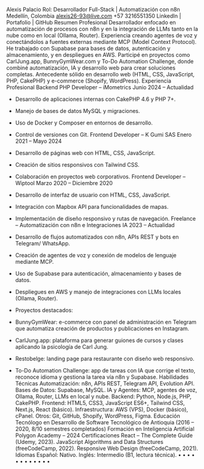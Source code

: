 Alexis Palacio
Rol: Desarrollador Full-Stack | Automatización con n8n
 Medellín, Colombia
 alexis26-93@live.com
 +57 3216551350
 LinkedIn | Portafolio | GitHub
Resumen Profesional
Desarrollador enfocado en automatización de procesos con n8n y en la
integración de LLMs tanto en la nube como en local (Ollama, Router).
Experiencia creando agentes de voz y conectándolos a fuentes externas
mediante MCP (Model Context Protocol).
He trabajado con Supabase para bases de datos, autenticación y
almacenamiento, y en despliegues en AWS.
Participé en proyectos como CarlJung.app, BunnyGymWear.com y To-Do
Automation Challenge, donde combiné automatización, IA y desarrollo web
para crear soluciones completas.
Antecedente sólido en desarrollo web (HTML, CSS, JavaScript, PHP, CakePHP) y
e-commerce (Shopify, WordPress).
Experiencia Profesional
Backend PHP Developer – iMometrics
Junio 2024 – Actualidad
- Desarrollo de aplicaciones internas con CakePHP 4.6 y PHP 7+.
- Manejo de bases de datos MySQL y migraciones.
- Uso de Docker y Composer en entornos de desarrollo.
- Control de versiones con Git.
Frontend Developer – K Gumi SAS
Enero 2021 – Mayo 2024
- Desarrollo de páginas web con HTML, CSS, JavaScript.
- Creación de sitios responsivos con Tailwind CSS.
- Colaboración en proyectos web corporativos.
Frontend Developer – Wiptool
Marzo 2020 – Diciembre 2020
- Desarrollo de interfaz de usuario con HTML, CSS, JavaScript.
- Integración con Mapbox API para funcionalidades de mapas.
- Implementación de diseño responsivo y rutas de navegación.
Freelance – Automatización con n8n e Integraciones IA
2023 – Actualidad

- Desarrollo de flujos automatizados con n8n, APIs REST y bots en Telegram/
WhatsApp.
- Creación de agentes de voz y conexión de modelos de lenguaje mediante 
MCP.
- Uso de Supabase para autenticación, almacenamiento y bases de datos.
- Despliegues en AWS y manejo de integraciones con LLMs locales (Ollama,
Router).
- Proyectos destacados:
- BunnyGymWear: e-commerce con panel de administración en Telegram que
automatiza creación de productos y publicaciones en Instagram.
- CarlJung.app: plataforma para generar guiones de cursos y clases aplicando
la psicología de Carl Jung.
- Restobelge: landing page para restaurante con diseño web responsivo.
- To-Do Automation Challenge: app de tareas con IA que corrige el texto,
reconoce idioma y gestiona la tarea vía n8n y Supabase.
Habilidades Técnicas
Automatización: n8n, APIs REST, Telegram API, Evolution API.
Bases de Datos: Supabase, MySQL.
IA y Agentes: MCP, agentes de voz, Ollama, Router, LLMs en local y nube.
Backend: Python, Node.js, PHP, CakePHP.
Frontend: HTML5, CSS3, JavaScript ES6+, Tailwind CSS, Next.js, React
(básico).
Infraestructura: AWS (VPS), Docker (básico), cPanel.
Otros: Git, GitHub, Shopify, WordPress, Figma.
Educación
Tecnólogo en Desarrollo de Software
Tecnológico de Antioquia (2016 – 2020, 8/10 semestres completados)
Formación en Inteligencia Artificial
Polygon Academy – 2024
Certificaciones
React – The Complete Guide (Udemy, 2023).
JavaScript Algorithms and Data Structures (freeCodeCamp, 2022).
Responsive Web Design (freeCodeCamp, 2021).
Idiomas
Español: Nativo.
Inglés: Intermedio (B1, lectura técnica).
• 
• 
• 
• 
• 
• 
• 
• 
• 
• 
• 
• 
